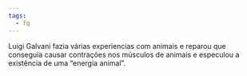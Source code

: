 ```yaml
---
tags:
  - fq
---
```

Luigi Galvani fazia várias experiencias com animais e reparou que conseguia causar contrações nos músculos de animais e especulou a existência de uma “energia animal”.